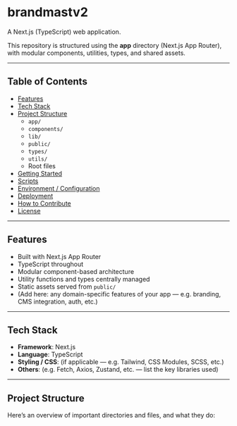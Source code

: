 # brandmastv2

A Next.js (TypeScript) web application.  

This repository is structured using the **app** directory (Next.js App Router), with modular components, utilities, types, and shared assets.

---

## Table of Contents

- [Features](#features)  
- [Tech Stack](#tech-stack)  
- [Project Structure](#project-structure)  
  - `app/`  
  - `components/`  
  - `lib/`  
  - `public/`  
  - `types/`  
  - `utils/`  
  - Root files  
- [Getting Started](#getting-started)  
- [Scripts](#scripts)  
- [Environment / Configuration](#environment--configuration)  
- [Deployment](#deployment)  
- [How to Contribute](#how-to-contribute)  
- [License](#license)

---

## Features

- Built with Next.js App Router
- TypeScript throughout
- Modular component-based architecture
- Utility functions and types centrally managed
- Static assets served from `public/`
- (Add here: any domain-specific features of your app — e.g. branding, CMS integration, auth, etc.)

---

## Tech Stack

- **Framework**: Next.js  
- **Language**: TypeScript  
- **Styling / CSS**: (if applicable — e.g. Tailwind, CSS Modules, SCSS, etc.)  
- **Others**: (e.g. Fetch, Axios, Zustand, etc. — list the key libraries used)  

---

## Project Structure

Here’s an overview of important directories and files, and what they do:


